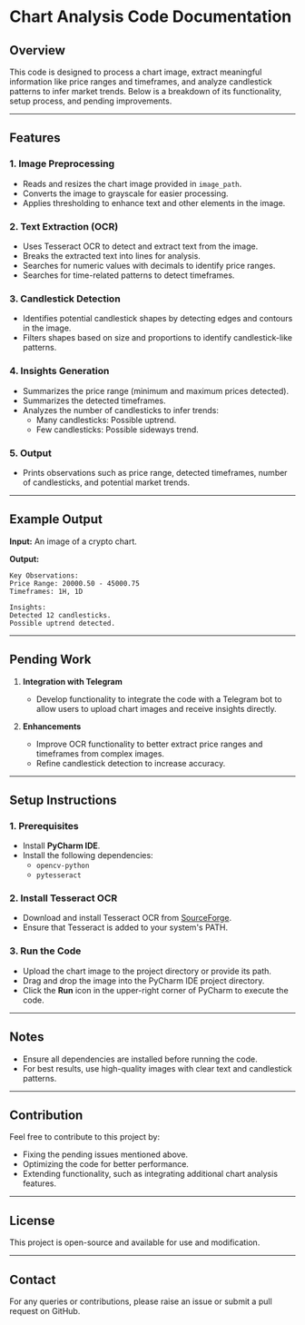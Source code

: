 # Chart Analysis Code Documentation

## Overview
This code is designed to process a chart image, extract meaningful information like price ranges and timeframes, and analyze candlestick patterns to infer market trends. Below is a breakdown of its functionality, setup process, and pending improvements.

---

## Features

### 1. **Image Preprocessing**
- Reads and resizes the chart image provided in `image_path`.
- Converts the image to grayscale for easier processing.
- Applies thresholding to enhance text and other elements in the image.

### 2. **Text Extraction (OCR)**
- Uses Tesseract OCR to detect and extract text from the image.
- Breaks the extracted text into lines for analysis.
- Searches for numeric values with decimals to identify price ranges.
- Searches for time-related patterns to detect timeframes.

### 3. **Candlestick Detection**
- Identifies potential candlestick shapes by detecting edges and contours in the image.
- Filters shapes based on size and proportions to identify candlestick-like patterns.

### 4. **Insights Generation**
- Summarizes the price range (minimum and maximum prices detected).
- Summarizes the detected timeframes.
- Analyzes the number of candlesticks to infer trends:
  - Many candlesticks: Possible uptrend.
  - Few candlesticks: Possible sideways trend.

### 5. **Output**
- Prints observations such as price range, detected timeframes, number of candlesticks, and potential market trends.

---

## Example Output
**Input:** An image of a crypto chart.

**Output:**
```
Key Observations:
Price Range: 20000.50 - 45000.75
Timeframes: 1H, 1D

Insights:
Detected 12 candlesticks.
Possible uptrend detected.
```

---

## Pending Work

1. **Integration with Telegram**
   - Develop functionality to integrate the code with a Telegram bot to allow users to upload chart images and receive insights directly.

2. **Enhancements**
   - Improve OCR functionality to better extract price ranges and timeframes from complex images.
   - Refine candlestick detection to increase accuracy.

---

## Setup Instructions

### 1. **Prerequisites**
- Install **PyCharm IDE**.
- Install the following dependencies:
  - `opencv-python`
  - `pytesseract`

### 2. **Install Tesseract OCR**
- Download and install Tesseract OCR from [SourceForge](https://sourceforge.net/projects/tesseract-ocr.mirror/).
- Ensure that Tesseract is added to your system's PATH.

### 3. **Run the Code**
- Upload the chart image to the project directory or provide its path.
- Drag and drop the image into the PyCharm IDE project directory.
- Click the **Run** icon in the upper-right corner of PyCharm to execute the code.

---

## Notes
- Ensure all dependencies are installed before running the code.
- For best results, use high-quality images with clear text and candlestick patterns.

---

## Contribution
Feel free to contribute to this project by:
- Fixing the pending issues mentioned above.
- Optimizing the code for better performance.
- Extending functionality, such as integrating additional chart analysis features.

---

## License
This project is open-source and available for use and modification.

---

## Contact
For any queries or contributions, please raise an issue or submit a pull request on GitHub.

